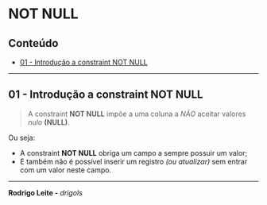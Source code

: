 # NOT NULL

## Conteúdo

 - [01 - Introdução a constraint NOT NULL](#intro)

---

<div id="intro"></div>

## 01 - Introdução a constraint NOT NULL

> A constraint **NOT NULL** impõe a uma coluna a *NÃO* aceitar valores *nulo* **(NULL)**.

Ou seja:

 - A constraint **NOT NULL** obriga um campo a sempre possuir um valor;
 - E também não é possível inserir um registro *(ou atualizar)* sem entrar com um valor neste campo.

---

**Rodrigo Leite -** *drigols*
